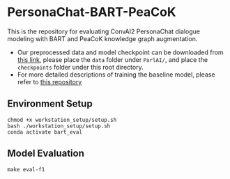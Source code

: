 # PersonaChat-BART-PeaCoK
This is the repository for evaluating ConvAI2 PersonaChat dialogue modeling with BART and PeaCoK knowledge graph augmentation.

- Our preprocessed data and model checkpoint can be downloaded from [this link](https://drive.google.com/drive/folders/1kQGe3W3wFwQnM8J-yRenzhm3jyMQ5w34?usp=drive_link), please place the `data` folder under `ParlAI/`, and place the `checkpoints` folder under this root directory.
- For more detailed descriptions of training the baseline model, please refer to [this repository](https://github.com/Silin159/PeaCoK-PersonaChat)

## Environment Setup
```
chmod +x workstation_setup/setup.sh
bash ./workstation_setup/setup.sh
conda activate bart_eval
```

## Model Evaluation
```
make eval-f1
```
